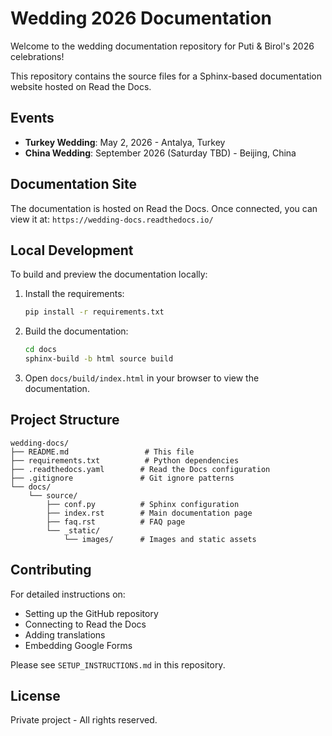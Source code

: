 # Wedding 2026 Documentation

Welcome to the wedding documentation repository for Puti & Birol's 2026 celebrations!

This repository contains the source files for a Sphinx-based documentation website hosted on Read the Docs.

## Events

- **Turkey Wedding**: May 2, 2026 - Antalya, Turkey
- **China Wedding**: September 2026 (Saturday TBD) - Beijing, China

## Documentation Site

The documentation is hosted on Read the Docs. Once connected, you can view it at:
`https://wedding-docs.readthedocs.io/`

## Local Development

To build and preview the documentation locally:

1. Install the requirements:
   ```bash
   pip install -r requirements.txt
   ```

2. Build the documentation:
   ```bash
   cd docs
   sphinx-build -b html source build
   ```

3. Open `docs/build/index.html` in your browser to view the documentation.

## Project Structure

```
wedding-docs/
├── README.md                 # This file
├── requirements.txt          # Python dependencies
├── .readthedocs.yaml        # Read the Docs configuration
├── .gitignore               # Git ignore patterns
└── docs/
    └── source/
        ├── conf.py          # Sphinx configuration
        ├── index.rst        # Main documentation page
        ├── faq.rst          # FAQ page
        └── _static/
            └── images/      # Images and static assets
```

## Contributing

For detailed instructions on:
- Setting up the GitHub repository
- Connecting to Read the Docs
- Adding translations
- Embedding Google Forms

Please see `SETUP_INSTRUCTIONS.md` in this repository.

## License

Private project - All rights reserved.

